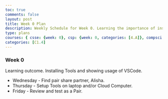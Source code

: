 ```yaml
---
toc: true
comments: false
layout: post
title: Week 0 Plan
description: Weekly Schedule for Week 0. Learning the importance of installing tools, troublshooting, and VS Code.
type: plans
courses: { csse: {week: 0}, csp: {week: 0, categories: [4.A]}, compsci: {week: 1} }
categories: [C1.4]
---
```


### Week 0

Learning outcome.  Installing Tools and showing usage of VSCode.

- Wednesday - Find pair share partner, Alisha.
- Thursday - Setup Tools on laptop and/or Cloud Computer.
- Friday - Review and test as a Pair.
